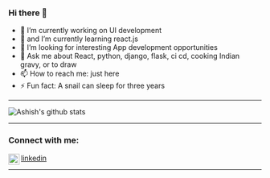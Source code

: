 ### Hi there 👋


- 🔭 I’m currently working on UI development
- 🌱 and I’m currently learning react.js
- 🤔 I’m looking for interesting App development opportunities
- 💬 Ask me about React, python, django, flask, ci cd, cooking Indian gravy, or to draw
- 📫 How to reach me: just here
- ⚡ Fun fact: A snail can sleep for three years
---

![Ashish's github stats](https://github-readme-stats.vercel.app/api?username=msashish&show_icons=true&hide_border=true&theme=radical)

---

### Connect with me:

<img align="left" alt="msashish | LinkedIn" width="22px" src="https://cdn.jsdelivr.net/npm/simple-icons@v3/icons/linkedin.svg" /> [linkedin]


---

[linkedin]: https://www.linkedin.com/in/ashish-sheelavantar-79241662/
